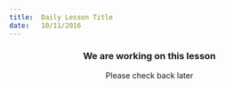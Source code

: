 ```yaml
---
title:  Daily Lesson Title
date:   10/11/2016
---
```


### <center>We are working on this lesson</center> 

 <center>Please check back later</center>